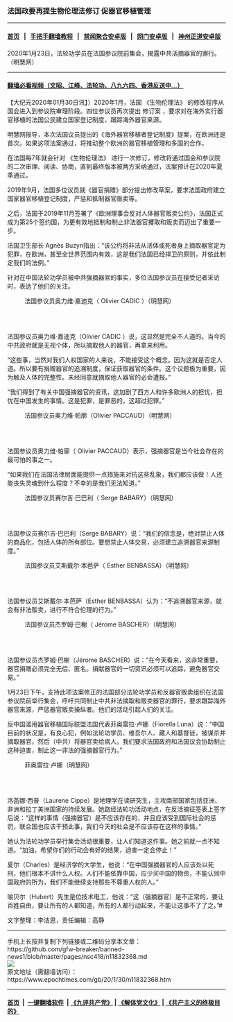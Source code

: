 ### 法国政要再提生物伦理法修订 促器官移植管理
------------------------

#### [首页](https://github.com/gfw-breaker/banned-news1/blob/master/README.md) &nbsp;&nbsp;|&nbsp;&nbsp; [手把手翻墙教程](https://github.com/gfw-breaker/guides/wiki) &nbsp;&nbsp;|&nbsp;&nbsp; [禁闻聚合安卓版](https://github.com/gfw-breaker/bn-android) &nbsp;&nbsp;|&nbsp;&nbsp; [网门安卓版](https://github.com/oGate2/oGate) &nbsp;&nbsp;|&nbsp;&nbsp; [神州正道安卓版](https://github.com/SzzdOgate/update) 



<div><img alt="" class="aligncenter wp-post-image" src="https://i.epochtimes.com/assets/uploads/2020/01/2020-1-28-france-bioethics_07-1-600x400.jpg"/>
<div class="red16 caption">
 2020年1月23日，法轮功学员在法国参议院前集会，揭露中共活摘器官的罪行。（明慧网）
</div>
</div><hr/>

#### [翻墙必看视频（文昭、江峰、法轮功、八九六四、香港反送中...）](http://167.172.214.107/home.html)

<div><p>
 【大纪元2020年01月30日讯】）2020年1月，法国
 <ok href="https://www.epochtimes.com/gb/tag/%E3%80%8A%E7%94%9F%E7%89%A9%E4%BC%A6%E7%90%86%E6%B3%95%E3%80%8B.html">
  《生物伦理法》
 </ok>
 的修改程序从国会进入到参议院审理阶段。四位参议员再次提出
 <ok href="https://www.epochtimes.com/gb/tag/%E4%BF%AE%E8%AE%A2%E6%A1%88.html">
  修订案
 </ok>
 ，要求对在海外实行器官移植的法国公民建立国家登记制度，跟踪海外器官来源。
</p>
<p>
 明慧网报导，本次法国议员提出的《海外器官移植者登记制度》提案，在欧洲还是首次。如果这项法案通过，将推动整个欧洲的器官移植管理和多国的合作。
</p>
<p>
 在法国每7年就会针对
 <ok href="https://www.epochtimes.com/gb/tag/%E3%80%8A%E7%94%9F%E7%89%A9%E4%BC%A6%E7%90%86%E6%B3%95%E3%80%8B.html">
  《生物伦理法》
 </ok>
 进行一次修订，修改将通过国会和参议院的二次审理、阅读、协商，直到最终版本被两方采纳通过，法案预计在2020年夏季通过。
</p>
<p>
 2019年9月，法国多位议员就《器官捐赠》部分提出修改草案，要求法国政府建立国家器官移植登记制度，严惩和抵制器官贩卖等。
</p>
<p>
 之后，法国于2019年11月签署了《欧洲理事会反对人体器官贩卖公约》，法国正式成为第25个签约国，为更有效地抵制和制止非法器官攫取和贩卖而迈出了重要一步。
</p>
<p>
 法国卫生部长 Agnès Buzyn指出：“该公约将非法从活体或死者身上摘取器官定为犯罪，在欧洲，甚至全世界范围内有效，这是我们法国已经捍卫的原则，并依此制定我们的法例。”
</p>
<p>
 针对在中国法轮功学员被中共强摘器官的事实，多位法国参议员在接受记者采访时，表达了他们的关注。
</p>
<figure class="wp-caption aligncenter" id="attachment_11832411" style="width: 600px">
 <ok href="http://i.epochtimes.com/assets/uploads/2020/01/2020-1-28-france-bioethics_02.jpg">
  <img alt="" class="wp-image-11832411 size-large" src="http://i.epochtimes.com/assets/uploads/2020/01/2020-1-28-france-bioethics_02-600x337.jpg"/>
 </ok>
 <br/><figcaption class="wp-caption-text">
  法国参议员奥力维‧嘉迪克（ Olivier CADIC ）（明慧网）
 </figcaption><br/>
</figure><br/>
<p>
 法国参议员奥力维‧嘉迪克（Olivier CADIC ）说，这显然是完全不人道的。当今的中共政府就是无视个体，所以摘取他人的器官，再拿来利用。
</p>
<p>
 “这些事，当然对我们人权国家的人来说，不能接受这个概念。因为这就是否定人道。所以要有捐赠器官的追溯制度，保证获取器官的条件。这个议题极为重要，因为触及人体的完整性。未经同意就摘取他人器官的必会遭报。”
</p>
<p>
 “我们得到了有关中国强摘器官的资讯，这加剧了西方人和许多欧洲人的担忧，担忧在中国发生的事情。这是犯罪，是罪恶的，这超过犯罪。”
</p>
<figure class="wp-caption aligncenter" id="attachment_11832426" style="width: 600px">
 <ok href="http://i.epochtimes.com/assets/uploads/2020/01/2020-1-28-france-bioethics_03.jpg">
  <img alt="" class="size-large wp-image-11832426" src="http://i.epochtimes.com/assets/uploads/2020/01/2020-1-28-france-bioethics_03-600x337.jpg"/>
 </ok>
 <br/><figcaption class="wp-caption-text">
  法国参议员奥力维‧帕廓（Olivier PACCAUD）（明慧网）
 </figcaption><br/>
</figure><br/>
<p>
 法国参议员奥力维‧帕廓（ Olivier PACCAUD）表示，强摘器官是当今社会存在的最可怕的事之一。
</p>
<p>
 “如果我们在法国法律层面能提供一点措施来对抗这些乱象，我们都应该做！人还能丧失灵魂到什么程度？不幸的是我们无法知道。”
</p>
<figure class="wp-caption aligncenter" id="attachment_11832441" style="width: 600px">
 <ok href="http://i.epochtimes.com/assets/uploads/2020/01/2020-1-28-france-bioethics_04.jpg">
  <img alt="" class="size-large wp-image-11832441" src="http://i.epochtimes.com/assets/uploads/2020/01/2020-1-28-france-bioethics_04-600x337.jpg"/>
 </ok>
 <br/><figcaption class="wp-caption-text">
  法国参议员赛尔吉‧巴巴利（ Serge BABARY）（明慧网）
 </figcaption><br/>
</figure><br/>
<p>
 法国参议员赛尔吉‧巴巴利（Serge BABARY）说：“我们的信念是，绝对禁止人体的商品化，包括人体的所有部位。要想禁止人体交易，必须建立追溯器官来源制度。”
</p>
<figure class="wp-caption aligncenter" id="attachment_11832444" style="width: 600px">
 <ok href="http://i.epochtimes.com/assets/uploads/2020/01/2020-1-28-france-bioethics_05.jpg">
  <img alt="" class="size-large wp-image-11832444" src="http://i.epochtimes.com/assets/uploads/2020/01/2020-1-28-france-bioethics_05-600x337.jpg"/>
 </ok>
 <br/><figcaption class="wp-caption-text">
  法国参议员艾斯戴尔‧本芭萨（ Esther BENBASSA）（明慧网）
 </figcaption><br/>
</figure><br/>
<p>
 法国参议员艾斯戴尔‧本芭萨（Esther BENBASSA）认为：“不追溯器官来源，就会有非法贩卖，进行不符合伦理的行为。”
</p>
<figure class="wp-caption aligncenter" id="attachment_11832449" style="width: 600px">
 <ok href="http://i.epochtimes.com/assets/uploads/2020/01/2020-1-28-france-bioethics_06.jpg">
  <img alt="" class="size-large wp-image-11832449" src="http://i.epochtimes.com/assets/uploads/2020/01/2020-1-28-france-bioethics_06-600x337.jpg"/>
 </ok>
 <br/><figcaption class="wp-caption-text">
  法国参议员杰罗姆‧巴榭（ Jérome BASCHER）（明慧网）
 </figcaption><br/>
</figure><br/>
<p>
 法国参议员杰罗姆‧巴榭（Jérome BASCHER）说：“在今天看来，这非常重要，器官捐赠必须完全无偿、匿名。捐献器官的一切资讯必须可以追踪，避免器官交易。”
</p>
<p>
 1月23日下午，支持此项法案修正的法国部分法轮功学员和反器官贩卖组织在法国参议院前举行集会，呼吁共同制止中共非法摘取和贩卖器官的罪行，要求跟踪海外器官来源，严惩器官贩卖操纵者。他们的活动引起人们的关注。
</p>
<p>
 反中国滥用器官移植国际联盟法国代表菲奥雷拉‧卢娜（Fiorella Luna）说：“中国目前的状况是，有良心犯，例如法轮功学员、维吾尔人、藏人和基督徒，被谋杀并摘取器官，然后（中共）将器官卖给病人。我们要求法国政府和法国议会协助制止这种迫害，制止这一非法的强摘器官行为。”
</p>
<figure class="wp-caption aligncenter" id="attachment_11832457" style="width: 600px">
 <ok href="http://i.epochtimes.com/assets/uploads/2020/01/2020-1-28-france-bioethics_08.jpg">
  <img alt="" class="size-large wp-image-11832457" src="http://i.epochtimes.com/assets/uploads/2020/01/2020-1-28-france-bioethics_08-600x337.jpg"/>
 </ok>
 <br/><figcaption class="wp-caption-text">
  菲奥雷拉‧卢娜（明慧网）
 </figcaption><br/>
</figure><br/>
<p>
 洛菡娜‧西普（Laurene Cippe）是地理学在读研究生，主攻南部国家包括亚洲、非洲和拉丁美洲国家的持续发展。她路经法轮功活动地点，在反活摘征签表上签字后说：“这样的事情（强摘器官）是不应该存在的，并且应该受到国际社会的惩罚，联合国也应该干预此事，我们今天的社会是不应该存在这样的事情。”
</p>
<p>
 她认为法轮功学员举行集会活动很重要，让人们知道这件事。她之前就一点不知道。“加油，希望你们的行动会有好的结果，迫害一定会停止！”
</p>
<p>
 夏尔（Charles）是经济学的大学生，他说：“在中国强摘器官的人应该处以死刑，他们根本不讲什么人权。人们不能依靠中国，应少买中国的物资，不能认同中国政府的所为，我们不能继续支持那些不尊重人权的人。”
</p>
<p>
 喻贝尔（Hubert）先生是位技术电工，他说：“这（强摘器官）是不正常的，要让百姓自由，要让所有的人都知道，所有的人都行动起来，不能让这事不了了之。”#
</p>
<p>
 文字整理：李洁思，责任编辑：高静
</p>
</div>
<hr/>
手机上长按并复制下列链接或二维码分享本文章：<br/>
https://github.com/gfw-breaker/banned-news1/blob/master/pages/nsc418/n11832368.md <br/>
<a href='https://github.com/gfw-breaker/banned-news1/blob/master/pages/nsc418/n11832368.md'><img src='https://github.com/gfw-breaker/banned-news1/blob/master/pages/nsc418/n11832368.md.png'/></a> <br/>
原文地址（需翻墙访问）：https://www.epochtimes.com/gb/20/1/30/n11832368.htm


------------------------
#### [首页](https://github.com/gfw-breaker/banned-news1/blob/master/README.md) &nbsp;|&nbsp; [一键翻墙软件](https://github.com/gfw-breaker/nogfw/blob/master/README.md) &nbsp;| [《九评共产党》](https://github.com/gfw-breaker/9ping.md/blob/master/README.md#九评之一评共产党是什么) | [《解体党文化》](https://github.com/gfw-breaker/jtdwh.md/blob/master/README.md) | [《共产主义的终极目的》](https://github.com/gfw-breaker/gczydzjmd.md/blob/master/README.md)


<img src='http://gfw-breaker.win/banned-news/pages/nsc418/n11832368.md' width='0px' height='0px'/>
